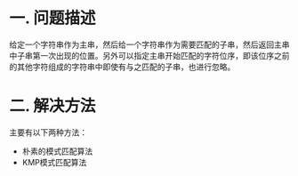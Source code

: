 # 一. 问题描述

给定一个字符串作为主串，然后给一个字符串作为需要匹配的子串，然后返回主串中子串第一次出现的位置。另外可以指定主串开始匹配的字符位序，即该位序之前的其他字符组成的字符串中即使有与之匹配的子串，也进行忽略。



# 二. 解决方法

主要有以下两种方法：

- 朴素的模式匹配算法
- KMP模式匹配算法